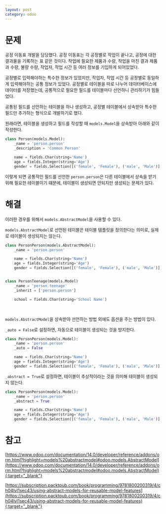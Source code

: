 ```yaml
---
layout: post
category: odoo
---
```


# 문제

공정 이동표 개발을 담당했다. 공정 이동표는 각 공정별로 작업이 끝나고, 공정에 대한 결과물을 기록하는 표 같은 것이다.
작업에 필요한 제품과 수량, 작업을 마친 결과 제품과 수량, 불량 수량, 작업자, 작업 시간 등 여러 정보를 기입하게 되어있었다.

공정별로 입력해야하는 특수한 정보가 있었지만, 작업자, 작업 시간 등 공정별로 동일하게 입력해야하는 공통 정보가 있었다.
공정별로 테이블을 따로 나누어 데이터베이스에 데이터를 저장했는데, 공통적으로 필요한 필드를 테이블마다 선언하니 관리하기가 힘들었다.

공통된 필드를 선언하는 테이블을 하나 생성하고, 공정별 테이블에서 상속받아 특수한 필드만 추가하는 형식으로 개발하기로 했다.

원래라면, 테이블을 생성하고 필드를 작성할 때 `models.Model`을 상속받아 아래와 같이 작성한다.

```python
class Person(models.Model):
    _name = 'person.person'
    _description = 'Common Person'

    name = fields.Char(string='Name')
    age = fields.Integer(string='Age')
    gender = fields.Selection([('female', 'Female'), ('male', 'Male')], string='Gender')
```

이렇게 되면 공통적인 필드를 선언한 `person.person`은 다른 테이블에서 상속을 받기 위해 필요한 테이블이기 떄문에, 테이블이 생성되면 안되지만 생성되는 문제가 있다.

# 해결

이러한 경우를 위해서 `models.AbstractModel`을 사용할 수 있다.

`models.AbstractModel`로 선언된 테이블은 테이블 템플릿을 정의한다는 의미로, 실제로 테이블이 생성되지는 않는다.

```python
class PersonPerson(models.AbstractModel):
    _name = 'person.person'

    name = fields.Char(string='Name')
    age = fields.Integer(string='Age')
    gender = fields.Selection([('female', 'Female'), ('male', 'Male')], string='Gender')


class PersonTeenage(models.Model)
    _name = 'person.teenage'
    _inherit = ['person.person']

    school = fields.Char(string='School Name')
```

<br>

`models.AbstractModel`을 상속받아 선언하는 방법 외에도 옵션을 주는 방법이 있다.

`_auto = False`로 설정하면, 자동으로 테이블이 생성되는 것을 방지한다.

```python
class PersonPerson(models.Model):
    _name = 'person.person'
    _auto = False

    name = fields.Char(string='Name')
    age = fields.Integer(string='Age')
    gender = fields.Selection([('female', 'Female'), ('male', 'Male')], string='Gender')
```

`_abstract = True`로 설정하면, 테이블이 추상적이라는 것을 의미해 테이블이 생성되지 않는다.

```python
class PersonPerson(models.Model):
    _name = 'person.person'
    _abstract = True

    name = fields.Char(string='Name')
    age = fields.Integer(string='Age')
    gender = fields.Selection([('female', 'Female'), ('male', 'Male')], string='Gender')
```

# 참고

[https://www.odoo.com/documentation/14.0/developer/reference/addons/orm.html?highlight=models%20abstractmodel#odoo.models.AbstractModel](https://www.odoo.com/documentation/14.0/developer/reference/addons/orm.html?highlight=models%20abstractmodel#odoo.models.AbstractModel){:target="_blank"}

[https://subscription.packtpub.com/book/programming/9781800200319/4/ch04lvl1sec43/using-abstract-models-for-reusable-model-features](https://subscription.packtpub.com/book/programming/9781800200319/4/ch04lvl1sec43/using-abstract-models-for-reusable-model-features){:target="_blank"}

